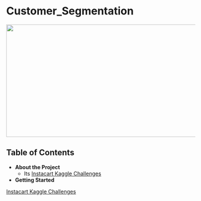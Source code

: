 # Customer_Segmentation
<p align="center"><img width="1000" height="300" src="https://miro.medium.com/max/1160/1*yf7Bk7LpZCH5wcIGSxBqjA.png"></p>

<!-- TABLE OF CONTENTS -->
## Table of Contents
* **About the Project**
  - Its [Instacart Kaggle Challenges](https://www.kaggle.com/c/instacart-market-basket-analysis) 
* **Getting Started**

[Instacart Kaggle Challenges](https://www.kaggle.com/c/instacart-market-basket-analysis)

